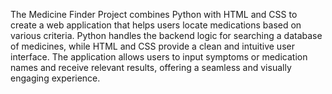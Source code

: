 The Medicine Finder Project combines Python with HTML and CSS to create a web application that helps users locate medications based on various criteria. Python handles the backend logic for searching a database of medicines, while HTML and CSS provide a clean and intuitive user interface. The application allows users to input symptoms or medication names and receive relevant results, offering a seamless and visually engaging experience.

